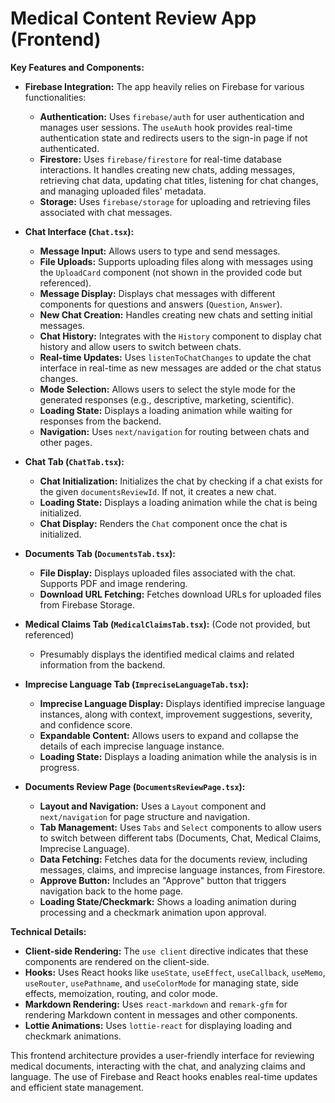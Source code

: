 # Medical Content Review App (Frontend)

**Key Features and Components:**

* **Firebase Integration:** The app heavily relies on Firebase for various functionalities:
    * **Authentication:** Uses `firebase/auth` for user authentication and manages user sessions. The `useAuth` hook provides real-time authentication state and redirects users to the sign-in page if not authenticated.
    * **Firestore:** Uses `firebase/firestore` for real-time database interactions. It handles creating new chats, adding messages, retrieving chat data, updating chat titles, listening for chat changes, and managing uploaded files' metadata.
    * **Storage:** Uses `firebase/storage` for uploading and retrieving files associated with chat messages.

* **Chat Interface (`Chat.tsx`):**
    * **Message Input:** Allows users to type and send messages.
    * **File Uploads:** Supports uploading files along with messages using the `UploadCard` component (not shown in the provided code but referenced).
    * **Message Display:** Displays chat messages with different components for questions and answers (`Question`, `Answer`).
    * **New Chat Creation:** Handles creating new chats and setting initial messages.
    * **Chat History:** Integrates with the `History` component to display chat history and allow users to switch between chats.
    * **Real-time Updates:** Uses `listenToChatChanges` to update the chat interface in real-time as new messages are added or the chat status changes.
    * **Mode Selection:** Allows users to select the style mode for the generated responses (e.g., descriptive, marketing, scientific).
    * **Loading State:** Displays a loading animation while waiting for responses from the backend.
    * **Navigation:** Uses `next/navigation` for routing between chats and other pages.

* **Chat Tab (`ChatTab.tsx`):**
    * **Chat Initialization:** Initializes the chat by checking if a chat exists for the given `documentsReviewId`. If not, it creates a new chat.
    * **Loading State:** Displays a loading animation while the chat is being initialized.
    * **Chat Display:** Renders the `Chat` component once the chat is initialized.

* **Documents Tab (`DocumentsTab.tsx`):**
    * **File Display:** Displays uploaded files associated with the chat. Supports PDF and image rendering.
    * **Download URL Fetching:** Fetches download URLs for uploaded files from Firebase Storage.

* **Medical Claims Tab (`MedicalClaimsTab.tsx`):**  (Code not provided, but referenced)
    * Presumably displays the identified medical claims and related information from the backend.

* **Imprecise Language Tab (`ImpreciseLanguageTab.tsx`):**
    * **Imprecise Language Display:** Displays identified imprecise language instances, along with context, improvement suggestions, severity, and confidence score.
    * **Expandable Content:** Allows users to expand and collapse the details of each imprecise language instance.
    * **Loading State:** Displays a loading animation while the analysis is in progress.

* **Documents Review Page (`DocumentsReviewPage.tsx`):**
    * **Layout and Navigation:** Uses a `Layout` component and `next/navigation` for page structure and navigation.
    * **Tab Management:** Uses `Tabs` and `Select` components to allow users to switch between different tabs (Documents, Chat, Medical Claims, Imprecise Language).
    * **Data Fetching:** Fetches data for the documents review, including messages, claims, and imprecise language instances, from Firestore.
    * **Approve Button:** Includes an "Approve" button that triggers navigation back to the home page.
    * **Loading State/Checkmark:** Shows a loading animation during processing and a checkmark animation upon approval.


**Technical Details:**

* **Client-side Rendering:** The `use client` directive indicates that these components are rendered on the client-side.
* **Hooks:** Uses React hooks like `useState`, `useEffect`, `useCallback`, `useMemo`, `useRouter`, `usePathname`, and `useColorMode` for managing state, side effects, memoization, routing, and color mode.
* **Markdown Rendering:** Uses `react-markdown` and `remark-gfm` for rendering Markdown content in messages and other components.
* **Lottie Animations:** Uses `lottie-react` for displaying loading and checkmark animations.


This frontend architecture provides a user-friendly interface for reviewing medical documents, interacting with the chat, and analyzing claims and language. The use of Firebase and React hooks enables real-time updates and efficient state management.
